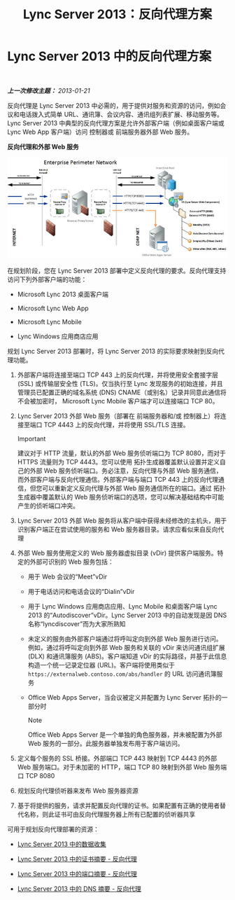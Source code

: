 ﻿---
title: Lync Server 2013：反向代理方案
TOCTitle: 反向代理方案
ms:assetid: 13108f59-a660-4ff1-8404-079d1cb646f2
ms:mtpsurl: https://technet.microsoft.com/zh-cn/library/JJ204691(v=OCS.15)
ms:contentKeyID: 49312072
ms.date: 05/19/2016
mtps_version: v=OCS.15
ms.translationtype: HT
---

# Lync Server 2013 中的反向代理方案

 

_**上一次修改主题：** 2013-01-21_

反向代理是 Lync Server 2013 中必需的，用于提供对服务和资源的访问，例如会议和电话拨入式简单 URL、通讯簿、会议内容、通讯组列表扩展、移动服务等。 Lync Server 2013 中典型的反向代理方案是允许外部客户端（例如桌面客户端或 Lync Web App 客户端）访问 控制器或 前端服务器外部 Web 服务。

**反向代理和外部 Web 服务**

![反向代理和外部 Web 服务](images/JJ204932.13142405-d5c9-45b7-a8b7-a8c89f09c97c(OCS.15).jpg "反向代理和外部 Web 服务")

在规划阶段，您在 Lync Server 2013 部署中定义反向代理的要求。反向代理支持访问下列外部客户端的功能：

  - Microsoft Lync 2013 桌面客户端

  - Microsoft Lync Web App

  - Microsoft Lync Mobile

  - Lync Windows 应用商店应用

规划 Lync Server 2013 部署时，将 Lync Server 2013 的实际要求映射到反向代理功能。

1.  外部客户端将连接至端口 TCP 443 上的反向代理，并将使用安全套接字层 (SSL) 或传输层安全性 (TLS)。仅当执行至 Lync 发现服务的初始连接，并且管理员已配置正确的域名系统 (DNS) CNAME（或别名）记录并同意此通信将不会被加密时， Microsoft Lync Mobile 客户端才可以连接端口 TCP 80。

2.  Lync Server 2013 外部 Web 服务（部署在 前端服务器和/或 控制器上）将连接至端口 TCP 4443 上的反向代理，并将使用 SSL/TLS 连接。
    
    > [!IMPORTANT]
    > 建议对于 HTTP 流量，默认的外部 Web 服务侦听端口为 TCP 8080，而对于 HTTPS 流量则为 TCP 4443。您可以使用 拓扑生成器覆盖默认设置并定义自己的外部 Web 服务侦听端口。务必注意，反向代理与外部 Web 服务通信，而外部客户端与反向代理通信。外部客户端与端口 TCP 443 上的反向代理通信，但您可以重新定义反向代理与外部 Web 服务通信所在的端口。通过 拓扑生成器中覆盖默认的 Web 服务侦听端口的选项，您可以解决基础结构中可能产生的侦听端口冲突。


3.  Lync Server 2013 外部 Web 服务将从客户端中获得未经修改的主机头，用于识别客户端正在尝试使用的服务和 Web 服务器目录。请求应看似来自反向代理

4.  外部 Web 服务使用定义的 Web 服务器虚拟目录 (vDir) 提供客户端服务。特定的外部可识别的 Web 服务包括：
    
      - 用于 Web 会议的“Meet”vDir
    
      - 用于电话访问和电话会议的“Dialin”vDir
    
      - 用于 Lync Windows 应用商店应用、Lync Mobile 和桌面客户端 Lync 2013 的“Autodiscover”vDir。Lync Server 2013 中的自动发现是因 DNS 名称“lyncdiscover”而为大家所熟知
    
      - 未定义的服务由外部客户端通过将呼叫定向到外部 Web 服务进行访问。例如，通过将呼叫定向到外部 Web 服务和关联的 vDir 来访问通讯组扩展 (DLX) 和通讯簿服务 (ABS)。客户端知道 vDir 的实际路径，并基于此信息构造一个统一记录定位器 (URL)。客户端将使用类似于 `https://externalweb.contoso.com/abs/handler` 的 URL 访问通讯簿服务
    
      - Office Web Apps Server，当会议被定义并配置为 Lync Server 拓扑的一部分时
        
        > [!NOTE]  
		> Office Web Apps Server 是一个单独的角色服务器，并未被配置为外部 Web 服务的一部分。此服务器单独发布用于客户端访问。
        


5.  定义每个服务的 SSL 桥接。外部端口 TCP 443 映射到 TCP 4443 的外部 Web 服务端口。对于未加密的 HTTP，端口 TCP 80 映射到外部 Web 服务端口 TCP 8080

6.  规划反向代理侦听器来发布 Web 服务器资源

7.  基于将提供的服务，请求并配置反向代理的证书。如果配置有正确的使用者替代名称，则此证书可由反向代理服务器上所有已配置的侦听器共享

可用于规划反向代理部署的资源：

  - [Lync Server 2013 中的数据收集](lync-server-2013-data-collection.md)

  - [Lync Server 2013 中的证书摘要 - 反向代理](lync-server-2013-certificate-summary-reverse-proxy.md)

  - [Lync Server 2013 中的端口摘要 - 反向代理](lync-server-2013-port-summary-reverse-proxy.md)

  - [Lync Server 2013 中的 DNS 摘要 - 反向代理](lync-server-2013-dns-summary-reverse-proxy.md)

